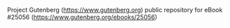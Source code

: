 Project Gutenberg (https://www.gutenberg.org) public repository for eBook #25056 (https://www.gutenberg.org/ebooks/25056)

